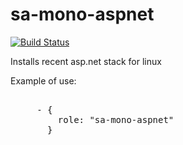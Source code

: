 sa-mono-aspnet
==============

[![Build Status](https://travis-ci.org/softasap/sa-mono-aspnet.svg?branch=master)](https://travis-ci.org/softasap/sa-mono-aspnet)

Installs recent asp.net stack for linux

Example of use:

<pre>

     - {
         role: "sa-mono-aspnet"
       }


</pre>
